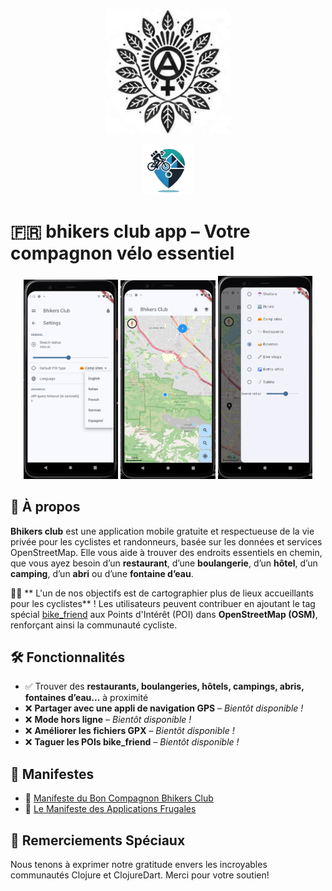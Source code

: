 <p align="center">
  <img src="./src/resources/logo.png" alt="Logo del Bhikers Club" width="200" height="200">
</p>
<p align="center">
  <img src="./src/resources/icons/icon.png" alt="Bhikers Club icon" width="80" height="80" style="border-radius: 0;">
</p>

# 🇫🇷 bhikers club app – Votre compagnon vélo essentiel

<p align="center">
  <img src="misc/Screenshot_2025-02-26_14-07-43.png" width="30%" />
  <img src="misc/Screenshot_2025-02-26_14-10-28.png" width="30%" />
  <img src="misc/Screenshot_2025-02-26_14-14-33.png" width="30%" />
</p>

## 📌 À propos
**Bhikers club** est une application mobile gratuite et respectueuse de la vie privée pour les cyclistes et randonneurs, basée sur les données et services OpenStreetMap. Elle vous aide à trouver des endroits essentiels en chemin, que vous ayez besoin d’un **restaurant**, d’une **boulangerie**, d’un **hôtel**, d’un **camping**, d’un **abri** ou d’une **fontaine d’eau**.

🚴‍♀️ ** L'un de nos objectifs est de cartographier plus de lieux accueillants pour les cyclistes** ! Les utilisateurs peuvent contribuer en ajoutant le tag spécial [bike_friend](https://taginfo.openstreetmap.org/keys/bike_friend#overview) aux Points d'Intérêt (POI) dans **OpenStreetMap (OSM)**, renforçant ainsi la communauté cycliste.  

## 🛠 Fonctionnalités
- ✅ Trouver des **restaurants, boulangeries, hôtels, campings, abris, fontaines d’eau...** à proximité
- ❌ **Partager avec une appli de navigation GPS** – *Bientôt disponible !*
- ❌ **Mode hors ligne** – *Bientôt disponible !*
- ❌ **Améliorer les fichiers GPX** – *Bientôt disponible !*
- ❌ **Taguer les POIs bike_friend** – *Bientôt disponible !*

## 📜 Manifestes
- 🚴 [Manifeste du Bon Compagnon Bhikers Club](src/resources/manifestos/BHIKERS_CLUB_GOOD_FELLOW.fr.md)
- 📱 [Le Manifeste des Applications Frugales](src/resources/manifestos/FRUGALAPP_MANIFESTO.fr.md)

## 🙏 Remerciements Spéciaux
Nous tenons à exprimer notre gratitude envers les incroyables communautés Clojure et ClojureDart. Merci pour votre soutien!
